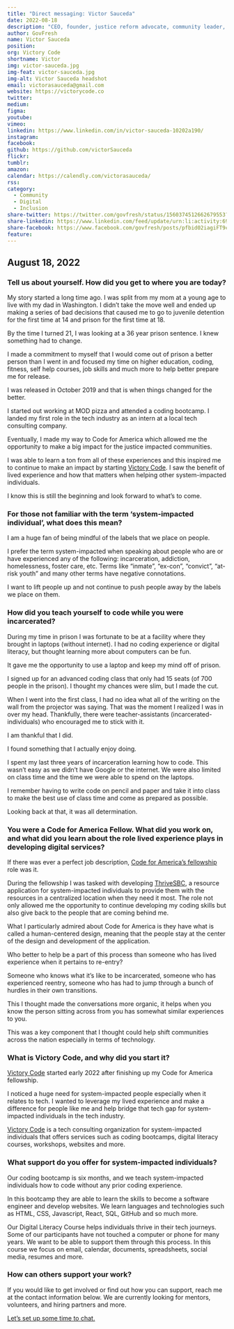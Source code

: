 ```yaml
---
title: "Direct messaging: Victor Sauceda"
date: 2022-08-18
description: "CEO, founder, justice reform advocate, community leader, change agent"
author: GovFresh
name: Victor Sauceda
position:   
org: Victory Code
shortname: Victor
img: victor-sauceda.jpg
img-feat: victor-sauceda.jpg
img-alt: Victor Sauceda headshot
email: victorasauceda@gmail.com
website: https://victorycode.co
twitter: 
medium:
figma:
youtube:
vimeo:
linkedin: https://www.linkedin.com/in/victor-sauceda-10202a190/
instagram:
facebook:
github: https://github.com/victorSauceda
flickr:
tumblr:
amazon: 
calendar: https://calendly.com/victorasauceda/
rss:
category:
  - Community
  - Digital
  - Inclusion
share-twitter: https://twitter.com/govfresh/status/1560374512662679553?s=20&t=78ZKXUOwCw-YwLw4ll8LAA
share-linkedin: https://www.linkedin.com/feed/update/urn:li:activity:6966140533987532800
share-facebook: https://www.facebook.com/govfresh/posts/pfbid02iagiFT9c3Rm2umpHrKWjSciqSSkHrFEj3vMEqRL7qzqWpuXrxkK492N3viA4ynjHl
feature:
---
```


## August 18, 2022


### Tell us about yourself. How did you get to where you are today?

My story started a long time ago. I was split from my mom at a young age to live with my dad in Washington. I didn’t take the move well and ended up making a series of bad decisions that caused me to go to juvenile detention for the first time at 14 and prison for the first time at 18.

By the time I turned 21, I was looking at a 36 year prison sentence. I knew something had to change.

I made a commitment to myself that I would come out of prison a better person than I went in and focused my time on higher education, coding, fitness, self help courses, job skills and much more to help better prepare me for release.

I was released in October 2019 and that is when things changed for the better.

I started out working at MOD pizza and attended a coding bootcamp. I landed my first role in the tech industry as an intern at a local tech consulting company.

Eventually, I made my way to Code for America which allowed me the opportunity to make a big impact for the justice impacted communities.

I was able to learn a ton from all of these experiences and this inspired me to continue to make an impact by starting [Victory Code](https://www.victorycode.co/). I saw the benefit of lived experience and how that matters when helping other system-impacted individuals. 

I know this is still the beginning and look forward to what’s to come. 


### For those not familiar with the term ‘system-impacted individual’, what does this mean?

I am a huge fan of being mindful of the labels that we place on people.

I prefer the term system-impacted when speaking about people who are or have experienced any of the following: incarceration, addiction, homelessness, foster care, etc. Terms like “inmate”, “ex-con”, “convict”, “at-risk youth” and many other terms have negative connotations.

I want to lift people up and not continue to push people away by the labels we place on them.


### How did you teach yourself to code while you were incarcerated?

During my time in prison I was fortunate to be at a facility where they brought in laptops (without internet). I had no coding experience or digital literacy, but thought learning more about computers can be fun.

It gave me the opportunity to use a laptop and keep my mind off of prison.

I signed up for an advanced coding class that only had 15 seats (of 700 people in the prison). I thought my chances were slim, but I made the cut.

When I went into the first class, I had no idea what all of the writing on the wall from the projector was saying. That was the moment I realized I was in over my head. Thankfully, there were teacher-assistants (incarcerated-individuals) who encouraged me to stick with it.

I am thankful that I did.

I found something that I actually enjoy doing.

I spent my last three years of incarceration learning how to code. This wasn’t easy as we didn’t have Google or the internet. We were also limited on class time and the time we were able to spend on the laptops.

I remember having to write code on pencil and paper and take it into class to make the best use of class time and come as prepared as possible.

Looking back at that, it was all determination.


### You were a Code for America Fellow. What did you work on, and what did you learn about the role lived experience plays in developing digital services?

If there was ever a perfect job description, [Code for America’s fellowship](https://codeforamerica.org/programs/network/community-fellowship/) role was it.

During the fellowship I was tasked with developing [ThriveSBC](https://www.thrivesbc.com/), a resource application for system-impacted individuals to provide them with the resources in a centralized location when they need it most. The role not only allowed me the opportunity to continue developing my coding skills but also give back to the people that are coming behind me.

What I particularly admired about Code for America is they have what is called a human-centered design, meaning that the people stay at the center of the design and development of the application.

Who better to help be a part of this process than someone who has lived experience when it pertains to re-entry?

Someone who knows what it’s like to be incarcerated, someone who has experienced reentry, someone who has had to jump through a bunch of hurdles in their own transitions.

This I thought made the conversations more organic, it helps when you know the person sitting across from you has somewhat similar experiences to you.

This was a key component that I thought could help shift communities across the nation especially in terms of technology.


### What is Victory Code, and why did you start it?

[Victory Code](https://www.victorycode.co/) started early 2022 after finishing up my Code for America fellowship.

I noticed a huge need for system-impacted people especially when it relates to tech. I wanted to leverage my lived experience and make a difference for people like me and help bridge that tech gap for system-impacted individuals in the tech industry.

[Victory Code](https://www.victorycode.co/) is a tech consulting organization for system-impacted individuals that offers services such as coding bootcamps, digital literacy courses, workshops, websites and more. 


### What support do you offer for system-impacted individuals?

Our coding bootcamp is six months, and we teach system-impacted individuals how to code without any prior coding experience.

In this bootcamp they are able to learn the skills to become a software engineer and develop websites. We learn languages and technologies such as HTML, CSS, Javascript, React, SQL, GitHub and so much more.

Our Digital Literacy Course helps individuals thrive in their tech journeys. Some of our participants have not touched a computer or phone for many years. We want to be able to support them through this process. In this course we focus on email, calendar, documents, spreadsheets, social media, resumes and more. 


### How can others support your work?

If you would like to get involved or find out how you can support, reach me at the contact information below. We are currently looking for mentors, volunteers, and hiring partners and more.

[Let’s set up some time to chat.](https://www.victorycode.co/contact-us)